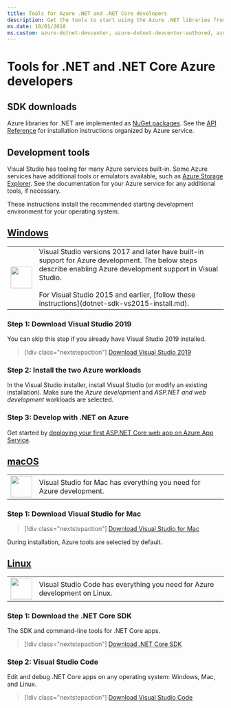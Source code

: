 ```yaml
---
title: Tools for Azure .NET and .NET Core developers
description: Get the tools to start using the Azure .NET libraries from a Windows, Linux, and Mac environment.
ms.date: 10/01/2018
ms.custom: azure-dotnet-devcenter, azure-dotnet-devcenter-authored, azure-dotnet-devcenter-conceptual, vs-azure
---
```


# Tools for .NET and .NET Core Azure developers

## SDK downloads

Azure libraries for .NET are implemented as [NuGet packages](https://www.nuget.org/packages?q=windowsazureofficial). See the [API Reference](/dotnet/api/overview/azure/?view=azure-dotnet) for installation instructions organized by Azure service.

## Development tools

Visual Studio has tooling for many Azure services built-in. Some Azure services have additional tools or emulators available, such as [Azure Storage Explorer](https://azure.microsoft.com/en-us/features/storage-explorer/). See the documentation for your Azure service for any additional tools, if necessary.

These instructions install the recommended starting development environment for your operating system. 

## [Windows](#tab/windows)

<table>
  <tr>
    <td width="50">
        <img src="https://docs.microsoft.com/media/logos/logo_vs-ide.svg" width="50" height="50"></img>
    </td>
    <td>
        Visual Studio versions 2017 and later have built-in support for Azure development. The below steps describe enabling Azure development support in Visual Studio.<br />
        <br />
        For Visual Studio 2015 and earlier, [follow these instructions](dotnet-sdk-vs2015-install.md).
    </td>
  </tr>
</table>

### Step 1: Download Visual Studio 2019

You can skip this step if you already have Visual Studio 2019 installed.

> [!div class="nextstepaction"]
> [Download Visual Studio 2019](https://www.visualstudio.com/downloads/)

### Step 2: Install the two Azure workloads

In the Visual Studio installer, install Visual Studio (or modify an existing installation). Make sure the *Azure development* and *ASP.NET and web development* workloads are selected.

### Step 3: Develop with .NET on Azure

Get started by [deploying your first ASP.NET Core web app on Azure App Service](https://docs.microsoft.com/azure/app-service-web/app-service-web-get-started-dotnet).

## [macOS](#tab/macos)
<table>
  <tr>
    <td width="50">
        <img src="https://docs.microsoft.com/media/logos/logo_vs-mac.svg" width="50" height="50"></img>
    </td>
    <td>
        Visual Studio for Mac has everything you need for Azure development.
    </td>
  </tr>
</table>

### Step 1: Download Visual Studio for Mac

> [!div class="nextstepaction"]
> [Download Visual Studio for Mac](https://www.visualstudio.com/vs/visual-studio-mac/)

During installation, Azure tools are selected by default.

## [Linux](#tab/linux)

<table>
  <tr>
    <td width="50">
        <img src="https://docs.microsoft.com/media/logos/logo_vs-code.svg" width="50" height="50"></img>
    </td>
    <td>
        Visual Studio Code has everything you need for Azure development on Linux.
    </td>
  </tr>
</table>

### Step 1: Download the .NET Core SDK

The SDK and command-line tools for .NET Core apps.

> [!div class="nextstepaction"]
> [Download .NET Core SDK](https://dotnet.microsoft.com/download)

### Step 2: Visual Studio Code

Edit and debug .NET Core apps on any operating system: Windows, Mac, and Linux.

> [!div class="nextstepaction"]
> [Download Visual Studio Code](https://code.visualstudio.com)
